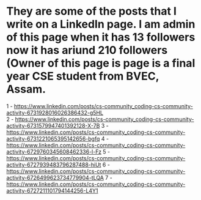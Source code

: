 # They are some of the posts that I write on a LinkedIn page. I am admin of this page when it has 13 followers now it has ariund 210 followers (Owner of this page is page is a final year CSE student from BVEC, Assam.
1 - https://www.linkedin.com/posts/cs-community_coding-cs-community-activity-6731928016026386432-g5HL <br/>
2 - https://www.linkedin.com/posts/cs-community_coding-cs-community-activity-6731579947401392128-X-7B
3 - https://www.linkedin.com/posts/cs-community_coding-cs-community-activity-6731221065395142656-bgfq
4 - https://www.linkedin.com/posts/cs-community_coding-cs-community-activity-6729760345608462336-l-Fz
5 - https://www.linkedin.com/posts/cs-community_coding-cs-community-activity-6727939483796287488-hiUt
6 - https://www.linkedin.com/posts/cs-community_coding-cs-community-activity-6726499623734779904-tLQA
7 - https://www.linkedin.com/posts/cs-community_coding-cs-community-activity-6727211101794144256-L4Y1

